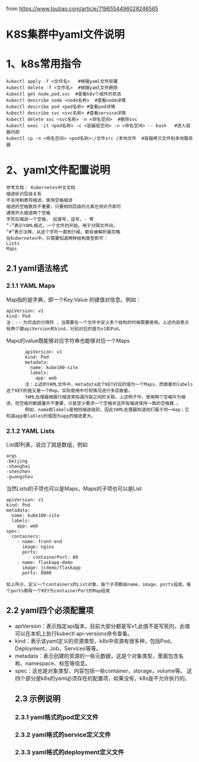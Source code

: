 from https://www.toutiao.com/article/7196554496028246565  
# K8S集群中yaml文件说明
# 1、k8s常用指令
```
kubectl apply -f <文件名>   #根据yaml文件部署
kubectl delete -f <文件名>  #根据yaml文件删除
kubectl get node,pod,svc  #查看k8s个组件的状态
kubectl describe node <node名称>  #查看node详情
kubectl describe pod <pod名称> #查看pod详情
kubectl describe svc <svc名称> #查看service详情
kubectl delete svc <svc名称> -n <命名空间>  #删除svc 
kubectl exec -it <pod名称> -c <容器组空间> -n <命名空间> -- bash   #进入容器内部
kubectl cp -n <命名空间> <pod名称>:/文件src /本地文件  #容器拷贝文件到本地服务器
```
# 2、yaml文件配置说明
```
参考文档： Kubernetes中文文档
缩进标识层级关系
不支持制表符缩进，使用空格缩进
缩进的空格数目不重要，只要相同层级的元素左侧对齐即可
通常开头缩进两个空格
字符后缩进一个空格， 如冒号，逗号，- 等
“—”表示YAML格式，一个文件的开始，用于分隔文件间。
“#”表示注释，从这个字符一直到行尾，都会被解析器忽略　
在Kubernetes中，只需要知道两种结构类型即可：
Lists
Maps
```
   ## 2.1 yaml语法格式
   ### 2.1.1 YAML Maps
Map指的是字典，即一个Key:Value 的键值对信息。例如：
```
apiVersion: v1
kind: Pod
注：---为可选的分隔符 ，当需要在一个文件中定义多个结构的时候需要使用。上述内容表示有两个键apiVersion和kind，分别对应的值为v1和Pod。
```
Maps的value既能够对应字符串也能够对应一个Maps
```
       apiVersion: v1
       kind: Pod
       metadata:
         name: kube100-site
         labels:
           app: web
       注：上述的YAML文件中，metadata这个KEY对应的值为一个Maps，而嵌套的labels这个KEY的值又是一个Map。实际使用中可视情况进行多层嵌套。  
       YAML处理器根据行缩进来知道内容之间的关联。上述例子中，使用两个空格作为缩进，但空格的数据量并不重要，只是至少要求一个空格并且所有缩进保持一致的空格数 。  
       例如，name和labels是相同缩进级别，因此YAML处理器知道他们属于同一map；它知道app是lables的值因为app的缩进更大。  
```
   ### 2.1.2 YAML Lists
   List即列表，说白了就是数组，例如  
   ```
args
  -beijing
  -shanghai
  -shenzhen
  -guangzhou
   ```
当然Lists的子项也可以是Maps，Maps的子项也可以是List  
```
apiVersion: v1
kind: Pod
metadata:
  name: kube100-site
  labels:
    app: web
spec:
  containers:
    - name: front-end
      image: nginx
      ports:
        - containerPort: 80
    - name: flaskapp-demo
      image: jcdemo/flaskapp
      ports: 8080

如上所示，定义一个containers的List对象，每个子项都由name、image、ports组成，每个ports都有一个KEY为containerPort的Map组成
   ```

   ## 2.2 yaml四个必须配置项
+ apiVersion：表示指定api版本，目前大部分都是写v1,此值不是写死的，此值可以在本机上执行kubectl api-versions命令查看。
+ kind：表示该yaml定义的资源类型，k8s中资源有很多种，包括Pod，Deployment，Job，Services等等。
+ metadata：表示创建的资源的一些元数据，这是个对象类型，里面包含名称、namespace、标签等信息。
+ spec：这也是对象类型，内容包括一些container，storage，volume等。
这四个部分是k8s的yaml必须存在的配置项，如果没有，k8s是不允许执行的。  
   ## 2.3 示例说明
   ### 2.3.1 yaml格式的pod定义文件
   ### 2.3.2 yaml格式的service定义文件
   ### 2.3.3 yaml格式的deployment定义文件
